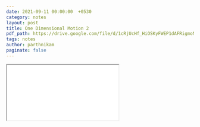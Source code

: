 ```yaml
---
date: 2021-09-11 00:00:00  +0530
category: notes
layout: post
title: One Dimensional Motion 2
pdf_path: https://drive.google.com/file/d/1cRjUcHf_HiOSKyFWEP1dAFRigmoNdPnb/preview?usp=sharing
tags: notes
author: parthnikam
paginate: false
---
```


<iframe class="embed-pdf" src="{{ page.pdf_path }}#toolbar=0" seamless="seamless" scrolling="no" style="overflow:hidden"></iframe>
